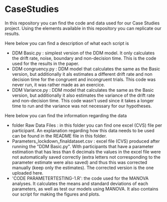 # CaseStudies
In this repository you can find the code and data used for our Case Studies project. Using the elements available in this repository you can replicate our results.

Here below you can find a description of what each script is 
- DDM Basic.py : simplest version of the DDM model. It only calculates the drift rate, noise, boundary and non-decision time. This is the code used for the results in the paper. 
- DDM congruency.py : DDM model that calculates the same as the Basic version, but additionally it als estimates a different drift rate and non decision time for the congruent and incongruent trials. This code was never run, it was rather made as an exercice. 
- DDM Variance.py : DDM model that calculates the same as the Basic version, but additionally it also estimates the variance of the drift rate and non-decision time. This code wasn't used since  it takes a longer time to run and the variance was not necessary for our hypotheses. 

Here below you can find the information regarding the data 
- folder Raw Data Files : in this folder you can find one excel (CVS) file per participant. An explanation regarding how this data needs to be used can be found in the README file in this folder. 
- Parameters_lockdown_finaldataset.csv : excel file (CVS) produced after running the "DDM Basic.py". With participants that have a parameter estimation that has less than 6 decimals the values in the excel file were not automatically saved correctly (extra letters not corresponding to the parameter estimate were also saved) and thus this was corrected manually (keep only the estimates). The corrected version is the one uploaded here. 
- 'CODE PARAMETERTESTING-1.R': the code used for the MANOVA analyses. It calculates the means and standard deviations of each parameters, as well as test our models using MANOVA. It also contains our script for making the figures and plots.



